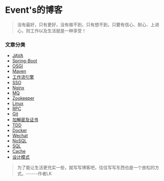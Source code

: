 Event's的博客
======
> 没有最好，只有更好，没有做不到，只有想不到，只要有信心、耐心、上进心，则工作以及生活就是一种享受！

### 文章分类

* [JAVA]()
* [Spring-Boot]()
* [OSGI]()
* [Maven]()
* [工作流引擎]()
* [SSO]()
* [Nginx]()
* [MQ]()
* [Zookeeper]()
* [Linux]()
* [RPC]()
* [Git]()
* [加解密及证书]()
* [TDD]()
* [Docker]()
* [Wechat]()
* [NoSQL]()
* [SQL]()
* [Cache]()
* [设计模式]()


> 为了能让生活更充实一些，就写写博客吧，往往写写东西也是一个放松的方式。------作者LK
